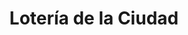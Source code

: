 ---
title: "Lotería de la Ciudad"
url: /ciudad-autonoma-de-buenos-aires/loteria-de-la-ciudad-avenida-triunvirato/
shop: Lotterie
---